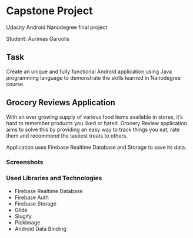 # Capstone Project

Udacity Android Nanodegree final project

Student: Aurimas Garuolis

## Task

Create an unique and fully functional Android application using Java programming language to demonstrate the skills learned in Nanodegree course.

## Grocery Reviews Application

With an ever growing supply of various food items available in stores, it’s hard to remember products you liked or hated. Grocery Review application aims to solve this by providing an easy way to track things you eat, rate them and recommend the tastiest treats to others.

Application uses Firebase Realtime Database and Storage to save its data.

### Screenshots

### Used Libraries and Technologies

* Firebase Realtime Database
* Firebase Auth
* Firebase Storage
* Glide
* Slugify
* PickImage
* Android Data Binding

